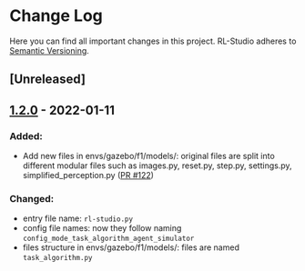 # Change Log

Here you can find all important changes in this project. RL-Studio adheres to [Semantic Versioning](http://semver.org/).
## [Unreleased]

## [1.2.0] - 2022-01-11
### Added:

- Add new files in envs/gazebo/f1/models/: original files are split into different modular files such as images.py, reset.py, step.py, settings.py, simplified_perception.py ([PR #122](https://github.com/JdeRobot/RL-Studio/pull/122))

### Changed:
- entry file name: `rl-studio.py `
- config file names: now they follow naming `config_mode_task_algorithm_agent_simulator`
- files structure in envs/gazebo/f1/models/: files are named `task_algorithm.py`



[1.2.0]: https://github.com/JdeRobot/RL-Studio/pull/122
